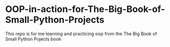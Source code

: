 # OOP-in-action-for-The-Big-Book-of-Small-Python-Projects
This repo is for me learning and practicing oop from the The Big Book of Small Python Pojects book
